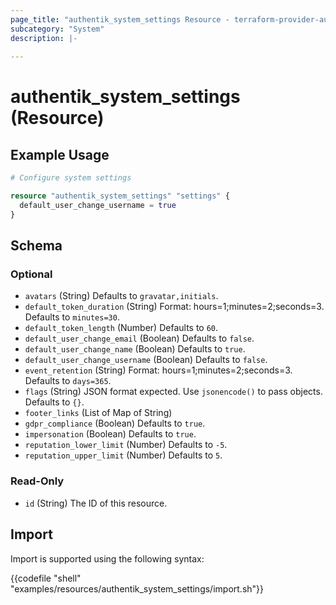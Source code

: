 ```yaml
---
page_title: "authentik_system_settings Resource - terraform-provider-authentik"
subcategory: "System"
description: |-
  
---
```


# authentik_system_settings (Resource)



## Example Usage

```terraform
# Configure system settings

resource "authentik_system_settings" "settings" {
  default_user_change_username = true
}
```

<!-- schema generated by tfplugindocs -->
## Schema

### Optional

- `avatars` (String) Defaults to `gravatar,initials`.
- `default_token_duration` (String) Format: hours=1;minutes=2;seconds=3. Defaults to `minutes=30`.
- `default_token_length` (Number) Defaults to `60`.
- `default_user_change_email` (Boolean) Defaults to `false`.
- `default_user_change_name` (Boolean) Defaults to `true`.
- `default_user_change_username` (Boolean) Defaults to `false`.
- `event_retention` (String) Format: hours=1;minutes=2;seconds=3. Defaults to `days=365`.
- `flags` (String) JSON format expected. Use `jsonencode()` to pass objects. Defaults to `{}`.
- `footer_links` (List of Map of String)
- `gdpr_compliance` (Boolean) Defaults to `true`.
- `impersonation` (Boolean) Defaults to `true`.
- `reputation_lower_limit` (Number) Defaults to `-5`.
- `reputation_upper_limit` (Number) Defaults to `5`.

### Read-Only

- `id` (String) The ID of this resource.

## Import

Import is supported using the following syntax:

{{codefile "shell" "examples/resources/authentik_system_settings/import.sh"}}
